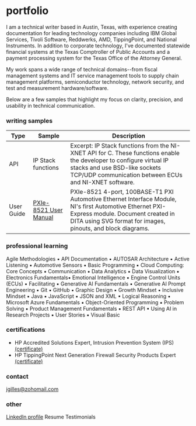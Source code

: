 # portfolio
I am a technical writer based in Austin, Texas, with experience creating documentation for leading technology companies including IBM Global Services, Tivoli Software, Reddwerks, AMD, TippingPoint, and National Instruments. In addition to corporate technology, I've documented statewide financial systems at the Texas Comptroller of Public Accounts and a payment processing system for the Texas Office of the Attorney General. 

My work spans a wide range of technical domains--from fiscal management systems and IT service management tools to supply chain management platforms, semiconductor technology, network security, and test and measurement hardware/software. 

Below are a few samples that highlight my focus on clarity, precision, and usability in technical communication.

### writing samples
 | Type | Sample | Description |
 | ---- | ---- | ---- |
 | API | IP Stack functions | Excerpt: IP Stack functions from the NI-XNET API for C. These functions enable the developer to configure virtual IP stacks and use BSD-like sockets TCP/UDP communication between ECUs and NI-XNET software. |
 | User Guide | [PXIe-8521 User Manual](https://www.dropbox.com/scl/fi/z8sapt5h4yxzvqdb1vlie/pixe-8521_um.pdf?rlkey=dygjyz9tlmp68346mrbh7kec0&st=qse9jrnq&dl=0) | PXIe-8521 4-port, 100BASE-T1 PXI Automotive Ethernet Interface Module, NI's first Automotive Ethernet PXI-Express module. Document created in DITA using SVG format for images, pinouts, and block diagrams. |

### professional learning
Agile Methodologies ▪ API Documentation ▪ AUTOSAR Architecture ▪ Active Listening ▪ Automotive Sensors ▪ Basic Programming ▪ Cloud Computing: Core Concepts ▪ Communication ▪ Data Analytics ▪ Data Visualization ▪ Electronics Fundamentals▪ Emotional Intelligence ▪ Engine Control Units (ECUs) ▪ Facilitating ▪ Generative AI Fundamentals ▪ Generative AI Prompt Engineering ▪ Git ▪ GitHub ▪ Graphic Design ▪ Growth Mindset ▪ Inclusive Mindset ▪ Java ▪ JavaScript ▪ JSON and XML ▪ Logical Reasoning ▪ Microsoft Azure Fundamentals ▪ Object-Oriented Programming ▪ Problem Solving ▪ Product Management Fundamentals ▪ REST API ▪ Using AI in Research Projects ▪ User Stories ▪ Visual Basic

### certifications
- HP Accredited Solutions Expert, Intrusion Prevention System (IPS) [(certificate)](https://www.dropbox.com/scl/fi/aoglni4j0unve5q2644sk/IPS-ASE-Certificate.pdf?rlkey=ydog1qowtr14qbqioy5prnc12&st=5vbmbpyo&dl=0)
- HP TippingPoint Next Generation Firewall Security Products Expert [(certificate)](https://www.dropbox.com/scl/fi/id6dm5y7gmm3t28q028xo/NGFW-ASE-Certificate.pdf?rlkey=hzl8pedle48qv3h325lpbn7tr&st=ye2d9r55&dl=0)

### contact
jgilles@zohomail.com

### other
[LinkedIn profile](https://www.linkedin.com/in/jgilles)
Resume
Testimonials